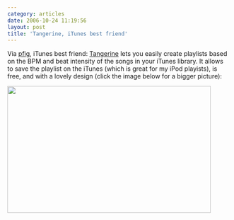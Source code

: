 ```yaml
---
category: articles
date: 2006-10-24 11:19:56
layout: post
title: 'Tangerine, iTunes best friend'
---
```


<p>Via <a href="http://pfig.livejournal.com/">pfig</a>, iTunes best friend: <a href="http://www.potionfactory.com/blog/2006/10/18/introducing-tangerine/">Tangerine</a> lets you easily create playlists based on the BPM and beat intensity of the songs in your iTunes library. It allows to save the playlist on the iTunes (which is great for my iPod playists), is free, and with a lovely design (click the image below for a bigger picture):</p>

<p><a href="https://cdn.joaobordalo.com/images/static/blog/tangerine.png"><img src="https://cdn.joaobordalo.com/images/static/blog/tangerine.png" width="460" height="287"></a></p>
